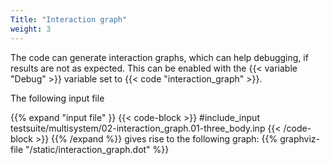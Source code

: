 ```yaml
---
Title: "Interaction graph"
weight: 3
---
```


The code can generate interaction graphs, which can help debugging, if results are not as expected. This can be enabled with the {{< variable "Debug" >}} variable set to {{< code "interaction_graph" >}}.

The following input file 

{{% expand "input file" }}
{{< code-block >}}
#include_input testsuite/multisystem/02-interaction_graph.01-three_body.inp
{{< /code-block >}}
{{% /expand %}}
gives rise to the following graph:
{{% graphviz-file "/static/interaction_graph.dot" %}}